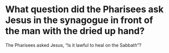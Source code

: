 # What question did the Pharisees ask Jesus in the synagogue in front of the man with the dried up hand?

The Pharisees asked Jesus, “Is it lawful to heal on the Sabbath”?
